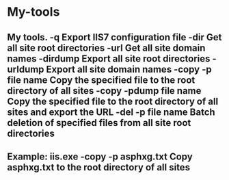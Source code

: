 # My-tools
My tools.
    -q            Export IIS7 configuration file
    -dir          Get all site root directories
    -url          Get all site domain names
    -dirdump      Export all site root directories
    -urldump      Export all site domain names
    -copy -p file name
    Copy the specified file to the root directory of all sites
    -copy -pdump file name
    Copy the specified file to the root directory of all sites and export the URL
    -del -p file name
    Batch deletion of specified files from all site root directories
-------------------------------------------------------------------------
Example: iis.exe -copy -p asphxg.txt
Copy asphxg.txt to the root directory of all sites
-------------------------------------------------------------------------
